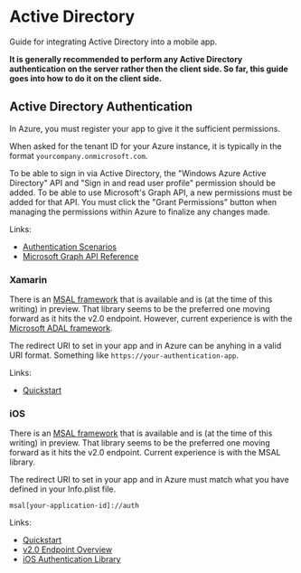 # Active Directory

Guide for integrating Active Directory into a mobile app.

**It is generally recommended to perform any Active Directory authentication on the server rather then the client side. So far, this guide goes into how to do it on the client side.**

## Active Directory Authentication
In Azure, you must register your app to give it the sufficient permissions.

When asked for the tenant ID for your Azure instance, it is typically in the format `yourcompany.onmicrosoft.com`.

To be able to sign in via Active Directory, the "Windows Azure Active Directory" API and "Sign in and read user profile" permission should be added. To be able to use Microsoft's Graph API, a new permissions must be added for that API. You must click the "Grant Permissions" button when managing the permissions within Azure to finalize any changes made.

Links:

* [Authentication Scenarios](https://docs.microsoft.com/en-us/azure/active-directory/develop/active-directory-authentication-scenarios)
* [Microsoft Graph API Reference](https://msdn.microsoft.com/en-us/library/azure/ad/graph/api/api-catalog)


### Xamarin

There is an [MSAL framework](https://github.com/AzureAD/microsoft-authentication-library-for-dotnet) that is available and is (at the time of this writing) in preview. That library seems to be the preferred one moving forward as it hits the v2.0 endpoint. However, current experience is with the [Microsoft ADAL framework](https://github.com/AzureAD/azure-activedirectory-library-for-dotnet).

The redirect URI to set in your app and in Azure can be anyhing in a valid URI format. Something like `https://your-authentication-app`.

Links:

* [Quickstart](https://docs.microsoft.com/en-us/azure/active-directory/develop/active-directory-devquickstarts-xamarin)

### iOS

There is an [MSAL framework](https://github.com/AzureAD/microsoft-authentication-library-for-objc) that is available and is (at the time of this writing) in preview. That library seems to be the preferred one moving forward as it hits the v2.0 endpoint. Current experience is with the MSAL library.

The redirect URI to set in your app and in Azure must match what you have defined in your Info.plist file. 

```
msal[your-application-id]://auth
```

Links:

* [Quickstart](https://docs.microsoft.com/en-us/azure/active-directory/develop/active-directory-devquickstarts-ios)
* [v2.0 Endpoint Overview](https://docs.microsoft.com/en-us/azure/active-directory/develop/guidedsetups/active-directory-ios)
* [iOS Authentication Library](https://github.com/AzureAD/microsoft-authentication-library-for-objc)
